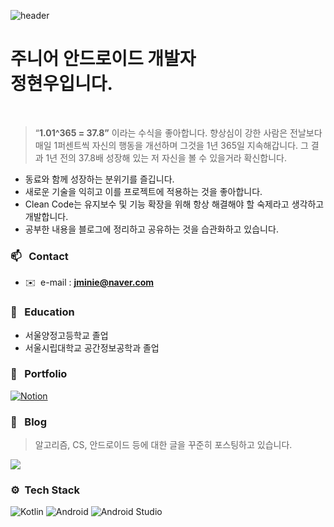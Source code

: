 ![header](https://capsule-render.vercel.app/api?type=rounded&height=200&text=Hello%20World!&fontAlign=30&stroke=00FF00&strokeWidth=2)

# 주니어 안드로이드 개발자 <br/> 정현우입니다. 

<br/>

> “**1.01^365 = 37.8”** 이라는 수식을 좋아합니다. 향상심이 강한 사람은 전날보다 매일 1퍼센트씩 자신의 행동을 개선하며 그것을 1년 365일 지속해갑니다. 그 결과 1년 전의 37.8배 성장해 있는 저 자신을 볼 수 있을거라 확신합니다.
> 

- 동료와 함께 성장하는 분위기를 즐깁니다.
- 새로운 기술을 익히고 이를 프로젝트에 적용하는 것을 좋아합니다.
- Clean Code는 유지보수 및 기능 확장을 위해 항상 해결해야 할 숙제라고 생각하고 개발합니다.
- 공부한 내용을 블로그에 정리하고 공유하는 것을 습관화하고 있습니다.


### 📫 &nbsp; Contact

- ✉️  e-mail : **jminie@naver.com**

### 🏫 &nbsp; Education

- 서울양정고등학교 졸업
- 서울시립대학교 공간정보공학과 졸업

### 🌈 &nbsp; Portfolio
<a href="https://jminie.tistory.com"><img alt="Notion" src ="https://img.shields.io/badge/Notion-8B89CC.svg?&style=for-the-badge&logo=Notion&logoColor=white"/></a>

### 📌 &nbsp; Blog

> 알고리즘, CS, 안드로이드 등에 대한 글을 꾸준히 포스팅하고 있습니다.
> 
<a href="https://grizzly-green-e28.notion.site/492cc084d84a4a1db2252b04be0986b7"><img src ="https://img.shields.io/badge/Blog-FF9800.svg?&style=for-the-badge"/></a> 

### ⚙ &nbsp;Tech Stack
<img alt="Kotlin" src ="https://img.shields.io/badge/Kotlin-7F52FF.svg?&style=for-the-badge&logo=Kotlin&logoColor=white"/> <img alt="Android" src ="https://img.shields.io/badge/Android-3DDC84.svg?&style=for-the-badge&logo=Android&logoColor=white"/> <img alt="Android Studio" src ="https://img.shields.io/badge/Android Studio-3DDC84.svg?&style=for-the-badge&logo=AndroidStudio&logoColor=white"/>

<br/>

 
